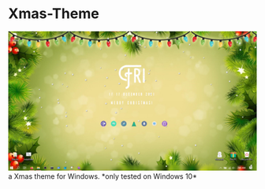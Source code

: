 # Xmas-Theme
<img src="images\Header image.png" hight=70 >
a Xmas theme for Windows.
 *only tested on Windows 10*
